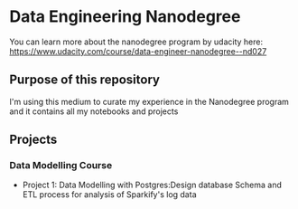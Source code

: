 # Data Engineering Nanodegree
You can learn more about the nanodegree program by udacity here: https://www.udacity.com/course/data-engineer-nanodegree--nd027

## Purpose of this repository
I'm using this medium to curate my experience in the Nanodegree program and it contains all my notebooks and projects

## Projects
### Data Modelling Course
- Project 1: Data Modelling with Postgres:Design database Schema and ETL process for analysis of Sparkify's log data
